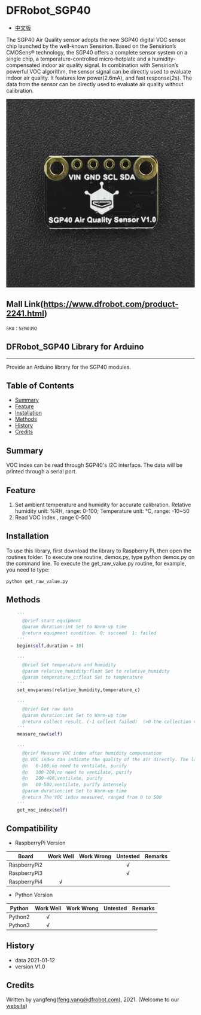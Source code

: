 # DFRobot_SGP40
- [中文版](./README_CN.md)

The SGP40 Air Quality sensor adopts the new SGP40 digital VOC sensor chip launched by the well-known Sensirion. Based on the Sensirion’s CMOSens® technology, the SGP40 offers a complete sensor system on a single chip, a temperature-controlled micro-hotplate and a humidity-compensated indoor air quality signal. In combination with Sensirion’s powerful VOC algorithm, the sensor signal can be directly used to evaluate indoor air quality. It features low power(2.6mA), and fast response(2s). The data from the sensor can be directly used to evaluate air quality without calibration.

![](../../resources/images/SEN0392.png)

## Mall Link(https://www.dfrobot.com/product-2241.html)
    SKU：SEN0392

## DFRobot_SGP40 Library for Arduino
---------------------------------------------------------
Provide an Arduino library for the SGP40 modules.

## Table of Contents

* [Summary](#summary)
* [Feature](#feature)
* [Installation](#installation)
* [Methods](#methods)
* [History](#history)
* [Credits](#credits)
<snippet>
<content>

## Summary
VOC index can be read through SGP40's I2C interface. The data will be printed through a serial port.

## Feature

1.  Set ambient temperature and humidity for accurate calibration. Relative humidity unit: %RH, range: 0-100; Temperature unit: °C, range: -10~50
2.  Read VOC index , range 0-500

## Installation

To use this library, first download the library to Raspberry Pi, then open the routines folder. To execute one routine, demox.py, type python demox.py on the command line. To execute the get_raw_value.py routine, for example, you need to type:

```
python get_raw_value.py
```
## Methods

```python
    '''
      @brief start equipment
      @param duration:int Set to Warm-up time
      @return equipment condition. 0: succeed  1: failed 
    '''
    begin(self,duration = 10)

    '''
      @brief Set temperature and humidity
      @param relative_humidity:float Set to relative_humidity
      @param temperature_c:float Set to temperature
    '''
    set_envparams(relative_humidity,temperature_c)

    '''
      @brief Get raw data
      @param duration:int Set to Warm-up time
      @return collect result. (-1 collect failed)  (>0 the collection value)
    '''
    measure_raw(self)

    '''
      @brief Measure VOC index after humidity compensation
      @n VOC index can indicate the quality of the air directly. The larger the value, the worse the air quality.
      @n   0-100,no need to ventilate, purify
      @n   100-200,no need to ventilate, purify
      @n   200-400,ventilate, purify
      @n   00-500,ventilate, purify intensely
      @param duration:int Set to Warm-up time
      @return The VOC index measured, ranged from 0 to 500
    '''
    get_voc_index(self)
```


## Compatibility

* RaspberryPi Version

| Board        | Work Well | Work Wrong | Untested | Remarks |
| ------------ | :-------: | :--------: | :------: | ------- |
| RaspberryPi2 |           |            |    √     |         |
| RaspberryPi3 |           |            |    √     |         |
| RaspberryPi4 |     √     |            |          |         |

* Python Version

| Python  | Work Well | Work Wrong | Untested | Remarks |
| ------- | :-------: | :--------: | :------: | ------- |
| Python2 |     √     |            |          |         |
| Python3 |     √     |            |          |         |


## History

- data 2021-01-12
- version V1.0


## Credits

Written by yangfeng(feng.yang@dfrobot.com), 2021. (Welcome to our [website](https://www.dfrobot.com/))
